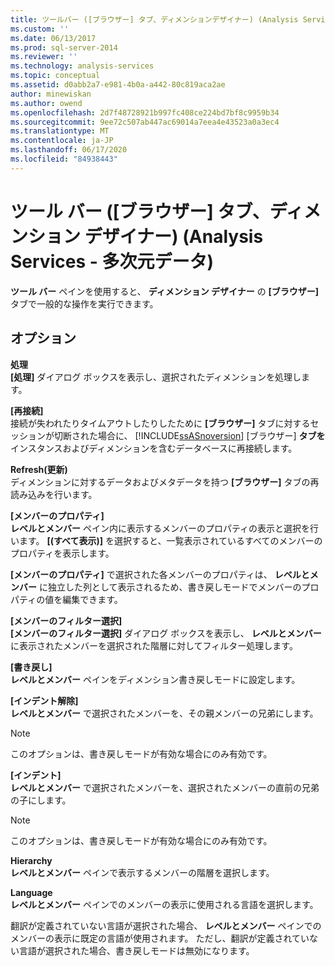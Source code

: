 ```yaml
---
title: ツールバー ([ブラウザー] タブ、ディメンションデザイナー) (Analysis Services 多次元データ) |Microsoft Docs
ms.custom: ''
ms.date: 06/13/2017
ms.prod: sql-server-2014
ms.reviewer: ''
ms.technology: analysis-services
ms.topic: conceptual
ms.assetid: d0abb2a7-e981-4b0a-a442-80c819aca2ae
author: minewiskan
ms.author: owend
ms.openlocfilehash: 2d7f48728921b997fc408ce224bd7bf8c9959b34
ms.sourcegitcommit: 9ee72c507ab447ac69014a7eea4e43523a0a3ec4
ms.translationtype: MT
ms.contentlocale: ja-JP
ms.lasthandoff: 06/17/2020
ms.locfileid: "84938443"
---
```

# <a name="toolbar-browser-tab-dimension-designer-analysis-services---multidimensional-data"></a>ツール バー ([ブラウザー] タブ、ディメンション デザイナー) (Analysis Services - 多次元データ)
  **ツール バー** ペインを使用すると、 **ディメンション デザイナー** の **[ブラウザー]** タブで一般的な操作を実行できます。  
  
## <a name="options"></a>オプション  
 **処理**  
 **[処理]** ダイアログ ボックスを表示し、選択されたディメンションを処理します。  
  
 **[再接続]**  
 接続が失われたりタイムアウトしたりしたために **[ブラウザー]** タブに対するセッションが切断された場合に、 [!INCLUDE[ssASnoversion](../includes/ssasnoversion-md.md)] [ブラウザー] **タブを** インスタンスおよびディメンションを含むデータベースに再接続します。  
  
 **Refresh\(更新\)**  
 ディメンションに対するデータおよびメタデータを持つ **[ブラウザー]** タブの再読み込みを行います。  
  
 **[メンバーのプロパティ]**  
 **レベルとメンバー** ペイン内に表示するメンバーのプロパティの表示と選択を行います。 **[(すべて表示)]** を選択すると、一覧表示されているすべてのメンバーのプロパティを表示します。  
  
 **[メンバーのプロパティ]** で選択された各メンバーのプロパティは、 **レベルとメンバー** に独立した列として表示されるため、書き戻しモードでメンバーのプロパティの値を編集できます。  
  
 **[メンバーのフィルター選択]**  
 **[メンバーのフィルター選択]** ダイアログ ボックスを表示し、 **レベルとメンバー** に表示されたメンバーを選択された階層に対してフィルター処理します。  
  
 **[書き戻し]**  
 **レベルとメンバー** ペインをディメンション書き戻しモードに設定します。  
  
 **[インデント解除]**  
 **レベルとメンバー** で選択されたメンバーを、その親メンバーの兄弟にします。  
  
> [!NOTE]  
>  このオプションは、書き戻しモードが有効な場合にのみ有効です。  
  
 **[インデント]**  
 **レベルとメンバー** で選択されたメンバーを、選択されたメンバーの直前の兄弟の子にします。  
  
> [!NOTE]  
>  このオプションは、書き戻しモードが有効な場合にのみ有効です。  
  
 **Hierarchy**  
 **レベルとメンバー** ペインで表示するメンバーの階層を選択します。  
  
 **Language**  
 **レベルとメンバー** ペインでのメンバーの表示に使用される言語を選択します。  
  
 翻訳が定義されていない言語が選択された場合、 **レベルとメンバー** ペインでのメンバーの表示に既定の言語が使用されます。 ただし、翻訳が定義されていない言語が選択された場合、書き戻しモードは無効になります。  
  
  
